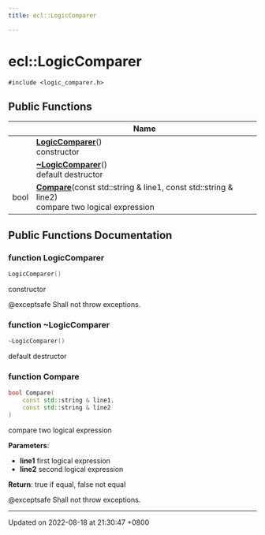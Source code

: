 ```yaml
---
title: ecl::LogicComparer

---
```


# ecl::LogicComparer






`#include <logic_comparer.h>`

## Public Functions

|                | Name           |
| -------------- | -------------- |
| | **[LogicComparer](classecl_1_1LogicComparer.md#function-logiccomparer)**()<br>constructor  |
| | **[~LogicComparer](classecl_1_1LogicComparer.md#function-~logiccomparer)**()<br>default destructor  |
| bool | **[Compare](classecl_1_1LogicComparer.md#function-compare)**(const std::string & line1, const std::string & line2)<br>compare two logical expression  |

## Public Functions Documentation

### function LogicComparer

```cpp
LogicComparer()
```

constructor 

@exceptsafe Shall not throw exceptions. 


### function ~LogicComparer

```cpp
~LogicComparer()
```

default destructor 

### function Compare

```cpp
bool Compare(
    const std::string & line1,
    const std::string & line2
)
```

compare two logical expression 

**Parameters**: 

  * **line1** first logical expression 
  * **line2** second logical expression 


**Return**: true if equal, false not equal


@exceptsafe Shall not throw exceptions. 


-------------------------------

Updated on 2022-08-18 at 21:30:47 +0800